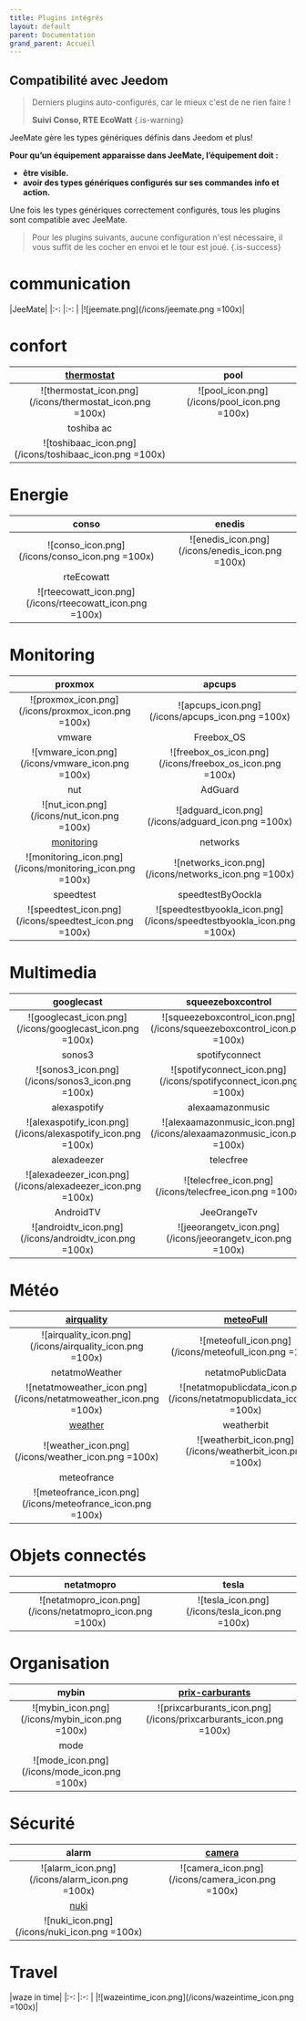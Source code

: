 ```yaml
---
title: Plugins intégrés
layout: default
parent: Documentation
grand_parent: Accueil
---
```


## Compatibilité avec Jeedom

> Derniers plugins auto-configurés, car le mieux c'est de ne rien faire !
>
> **Suivi Conso, RTE EcoWatt**
{.is-warning}

JeeMate gère les types génériques définis dans Jeedom et plus!

**Pour qu’un équipement apparaisse dans JeeMate, l’équipement doit :**

-   **être visible.**
-   **avoir des types génériques configurés sur ses commandes info et action.**

Une fois les types génériques correctement configurés, tous les plugins sont compatible avec JeeMate.


> Pour les plugins suivants, aucune configuration n'est nécessaire, il vous suffit de les cocher en envoi et le tour est joué.
>{.is-success}

# communication
|JeeMate|
|:-:	|:-:	|
|![jeemate.png](/icons/jeemate.png =100x)|

# confort
|[thermostat](/fr/tuto/plugins-tiers-thermostat)| pool |
|:-:	|:-:	|
| ![thermostat_icon.png](/icons/thermostat_icon.png =100x)  | ![pool_icon.png](/icons/pool_icon.png =100x) |
|toshiba ac| |
| ![toshibaac_icon.png](/icons/toshibaac_icon.png =100x) | |

# Energie
| conso | enedis |
|:-:	|:-:	|
| ![conso_icon.png](/icons/conso_icon.png =100x) | ![enedis_icon.png](/icons/enedis_icon.png =100x) |
|rteEcowatt| |
|![rteecowatt_icon.png](/icons/rteecowatt_icon.png =100x)| |


# Monitoring
|proxmox|apcups|
|:-:	|:-:	|
|![proxmox_icon.png](/icons/proxmox_icon.png =100x)|![apcups_icon.png](/icons/apcups_icon.png =100x)|
|vmware|Freebox_OS|
|![vmware_icon.png](/icons/vmware_icon.png =100x)|![freebox_os_icon.png](/icons/freebox_os_icon.png =100x)|
nut|AdGuard|
![nut_icon.png](/icons/nut_icon.png =100x)|![adguard_icon.png](/icons/adguard_icon.png =100x)|
[monitoring](/fr/tuto/plugins-tiers-monitoring)|networks|
![monitoring_icon.png](/icons/monitoring_icon.png =100x)|![networks_icon.png](/icons/networks_icon.png =100x)|
speedtest|speedtestByOockla|
![speedtest_icon.png](/icons/speedtest_icon.png =100x)|![speedtestbyookla_icon.png](/icons/speedtestbyookla_icon.png =100x)|
# Multimedia
|googlecast|squeezeboxcontrol|
|:-:	|:-:	|
|![googlecast_icon.png](/icons/googlecast_icon.png =100x)|![squeezeboxcontrol_icon.png](/icons/squeezeboxcontrol_icon.png =100x)
|sonos3|spotifyconnect|
|![sonos3_icon.png](/icons/sonos3_icon.png =100x)|![spotifyconnect_icon.png](/icons/spotifyconnect_icon.png =100x)|
|alexaspotify|alexaamazonmusic|
|![alexaspotify_icon.png](/icons/alexaspotify_icon.png =100x)|![alexaamazonmusic_icon.png](/icons/alexaamazonmusic_icon.png =100x)|
|alexadeezer|telecfree|
|![alexadeezer_icon.png](/icons/alexadeezer_icon.png =100x)|![telecfree_icon.png](/icons/telecfree_icon.png =100x)|
|AndroidTV|JeeOrangeTv|
|![androidtv_icon.png](/icons/androidtv_icon.png =100x)|![jeeorangetv_icon.png](/icons/jeeorangetv_icon.png =100x)|
# Météo
|[airquality](/fr/tuto/plugins-tiers-airquality)|[meteoFull](/fr/tuto/plugins-tiers-meteo)|
|:-:	|:-:	|
|![airquality_icon.png](/icons/airquality_icon.png =100x)|![meteofull_icon.png](/icons/meteofull_icon.png =100x)|
netatmoWeather|netatmoPublicData|
|![netatmoweather_icon.png](/icons/netatmoweather_icon.png =100x)|![netatmopublicdata_icon.png](/icons/netatmopublicdata_icon.png =100x)|
|[weather](/fr/tuto/plugins-tiers-meteo)|weatherbit|
|![weather_icon.png](/icons/weather_icon.png =100x)|![weatherbit_icon.png](/icons/weatherbit_icon.png =100x)|
meteofrance|
![meteofrance_icon.png](/icons/meteofrance_icon.png =100x)|


# Objets connectés
|netatmopro|tesla|
|:-:	|:-:	|
|![netatmopro_icon.png](/icons/netatmopro_icon.png =100x)|![tesla_icon.png](/icons/tesla_icon.png =100x) |


# Organisation
|mybin|[prix-carburants](/fr/tuto/plugins-tiers-carburants)|
|:-:	|:-:	|
|![mybin_icon.png](/icons/mybin_icon.png =100x)|![prixcarburants_icon.png](/icons/prixcarburants_icon.png =100x)|
|mode| |
|![mode_icon.png](/icons/mode_icon.png =100x)| |


# Sécurité
|alarm|[camera](/fr/tuto/page-camera)|
|:-:	|:-:	|
|![alarm_icon.png](/icons/alarm_icon.png =100x)|![camera_icon.png](/icons/camera_icon.png =100x)|
|[nuki](/fr/tuto/plugins-tiers-nuki)| |
|![nuki_icon.png](/icons/nuki_icon.png =100x)| |

# Travel
|waze in time| 
|:-:	|:-:	|
|![wazeintime_icon.png](/icons/wazeintime_icon.png =100x)|







